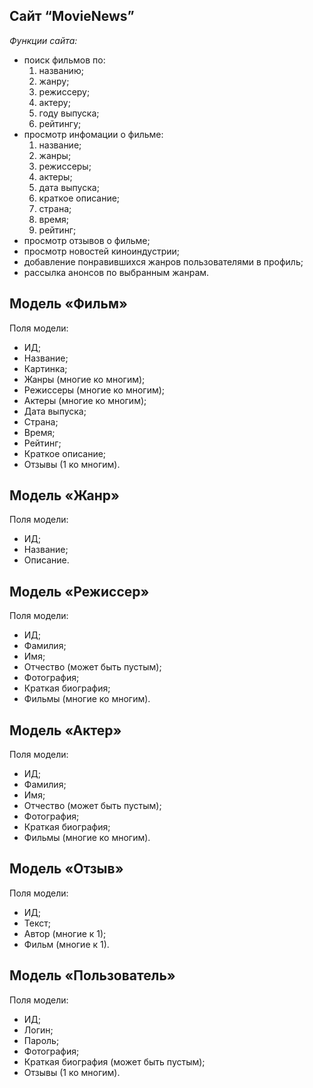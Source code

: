 ﻿## Cайт “MovieNews”
*Функции сайта:*
-   поиск фильмов по:
    1.  названию;     
    2.  жанру;   
    3.  режиссеру;  
    4.  актеру;
    5.  году выпуска;
    6.  рейтингу;       
-   просмотр инфомации о фильме:
    1.  название;    
    2.  жанры;
    3.  режиссеры;
    4.  актеры;
    5.  дата выпуска;
    6.  краткое описание;    
    7.  страна; 
    8.  время; 
    9.  рейтинг; 
-   просмотр отзывов о фильме;
-   просмотр новостей киноиндустрии;
-   добавление понравившихся жанров пользователями в профиль;
-   рассылка анонсов по выбранным жанрам.

## Модель «Фильм»

Поля модели:
-   ИД;  
-   Название;  
-   Картинка;  
-   Жанры (многие ко многим); 
-   Режиссеры (многие ко многим);  
-   Актеры (многие ко многим);
-   Дата выпуска;
-   Страна;  
-   Время;
-   Рейтинг;
-   Краткое описание; 
-   Отзывы (1 ко многим).

## Модель «Жанр»

Поля модели:
-   ИД;
-   Название;    
-   Описание.

## Модель «Режиссер»

Поля модели:
-   ИД;   
-   Фамилия;   
-   Имя;
-   Отчество (может быть пустым);
-   Фотография;
-   Краткая биография;
-   Фильмы (многие ко многим).

## Модель «Актер»

Поля модели:
-   ИД;   
-   Фамилия;    
-   Имя; 
-   Отчество (может быть пустым);    
-   Фотография;    
-   Краткая биография;    
-   Фильмы (многие ко многим).

## Модель «Отзыв»

Поля модели:
-   ИД;    
-   Текст;    
-   Автор (многие к 1);    
-   Фильм (многие к 1).

## Модель «Пользователь»

Поля модели:
-   ИД;    
-   Логин;    
-   Пароль;    
-   Фотография;    
-   Краткая биография (может быть пустым);    
-   Отзывы (1 ко многим).
